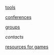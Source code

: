 [tools](tools.md)

[conferences](conferences.md)

[groups](groups.md)

*contacts*

[resources for games](resources%20for%20games.md)
